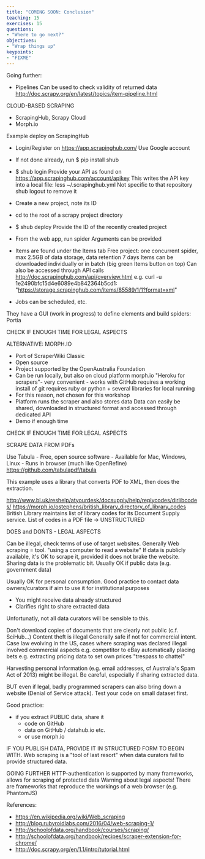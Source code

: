 ```yaml
---
title: "COMING SOON: Conclusion"
teaching: 15
exercises: 15
questions:
- "Where to go next?"
objectives:
- "Wrap things up"
keypoints:
- "FIXME"
---
```


Going further:
- Pipelines
	Can be used to check validity of returned data
	http://doc.scrapy.org/en/latest/topics/item-pipeline.html



CLOUD-BASED SCRAPING
- ScrapingHub, Scrapy Cloud
- Morph.io


Example deploy on ScrapingHub

- Login/Register on https://app.scrapinghub.com/
	Use Google account


- If not done already, run
	$ pip install shub

- $ shub login
	Provide your API as found on https://app.scrapinghub.com/account/apikey
	This writes the API key into a local file: less ~/.scrapinghub.yml
	Not specific to that repository 
	shub logout to remove it

- Create a new project, note its ID
- cd to the root of a scrapy project directory
	
- $ shub deploy
	Provide the ID of the recently created project
	
- From the web app, run spider
	Arguments can be provided
	
- Items are found under the Items tab
	Free project: one concurrent spider, max 2.5GB of data storage, data retention 7 days
	Items can be downloaded individually or in batch (big green Items button on top)
	Can also be accessed through API calls
		http://doc.scrapinghub.com/api/overview.html
		e.g. curl -u 1e2490bfc15d4e6089e4b842364b5cd1: "https://storage.scrapinghub.com/items/85589/1/1?format=xml"
		

- Jobs can be scheduled, etc.

They have a GUI (work in progress) to define elements and build spiders: Portia


CHECK IF ENOUGH TIME FOR LEGAL ASPECTS



ALTERNATIVE: MORPH.IO
- Port of ScraperWiki Classic
- Open source
- Project supported by the OpenAustralia Foundation
- Can be run locally, but also on cloud platform morph.io "Heroku for scrapers"- very convenient - works with GitHub
	requires a working install of git
	requires ruby or python + several libraries for local running
- For this reason, not chosen for this workshop
- Platform runs the scraper and also stores data
	Data can easily be shared, downloaded in structured format and accessed through dedicated API
- Demo if enough time


CHECK IF ENOUGH TIME FOR LEGAL ASPECTS



SCRAPE DATA FROM PDFs

Use Tabula
	- Free, open source software
	- Available for Mac, Windows, Linux
	- Runs in browser (much like OpenRefine)
	https://github.com/tabulapdf/tabula


This example uses a library that converts PDF to XML, then does the extraction.

http://www.bl.uk/reshelp/atyourdesk/docsupply/help/replycodes/dirlibcodes/
https://morph.io/ostephens/british_library_directory_of_library_codes
	British Library maintains list of library codes for its Document Supply service.
	List of codes in a PDF file -> UNSTRUCTURED
	
	




DOES and DONTS - LEGAL ASPECTS

Can be illegal, check terms of use of target websites.
Generally
	Web scraping = tool.
		"using a computer to read a website"
	If data is publicly available, it's OK to scrape it, provided it does not brake the website.
	Sharing data is the problematic bit.
	Usually OK if public data (e.g. government data)

Usually OK for personal consumption. Good practice to contact data owners/curators if aim to use it for institutional purposes
- You might receive data already structured
- Clarifies right to share extracted data

Unfortunatly, not all data curators will be sensible to this.

Don't download copies of documents that are clearly not public (c.f. SciHub...)
Content theft is illegal
Generally safe if not for commercial intent.
	Case law evolving in the US, cases where scraping was declared illegal involved commercial aspects
		e.g. competitor to eBay automatically placing bets
		e.g. extracting pricing data to set own prices
		"trespass to chattel"

Harvesting personal information (e.g. email addresses, cf Australia's Spam Act of 2013) might be illegal. Be careful, especially if sharing extracted data.


BUT even if legal, badly programmed scrapers can also bring down a website (Denial of Service attack).
Test your code on small dataset first.


Good practice:
- if you extract PUBLIC data, share it
	- code on GitHub
	- data on GitHub / datahub.io etc.
	- or use morph.io
	
IF YOU PUBLISH DATA, PROVIDE IT IN STRUCTURED FORM TO BEGIN WITH.
	Web scraping is a "tool of last resort" when data curators fail to provide structured data.


GOING FURTHER
HTTP-authentication is supported by many frameworks, allows for scraping of protected data
	Warning about legal aspects!
There are frameworks that reproduce the workings of a web browser (e.g. PhantomJS)





	



References:
- https://en.wikipedia.org/wiki/Web_scraping
- http://blog.rubyroidlabs.com/2016/04/web-scraping-1/
- http://schoolofdata.org/handbook/courses/scraping/
- http://schoolofdata.org/handbook/recipes/scraper-extension-for-chrome/
- http://doc.scrapy.org/en/1.1/intro/tutorial.html
